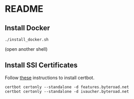 # README

## Install Docker

```
./install_docker.sh
```

(open another shell)

## Install SSl Certificates

Follow [these](https://certbot.eff.org/instructions?ws=other&os=ubuntufocal) instructions to install certbot.

```
certbot certonly --standalone -d features.byteroad.net
certbot certonly --standalone -d ivaucher.byteroad.net
```